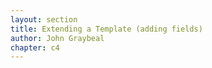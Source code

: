 ```yaml
---
layout: section
title: Extending a Template (adding fields)
author: John Graybeal
chapter: c4
---
```

